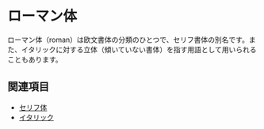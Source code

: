 # ローマン体

ローマン体（roman）は欧文書体の分類のひとつで、セリフ書体の別名です。また、イタリックに対する立体（傾いていない書体）を指す用語として用いられることもあります。

## 関連項目

- [セリフ体](./serif.md)
- [イタリック](./italic.md)
